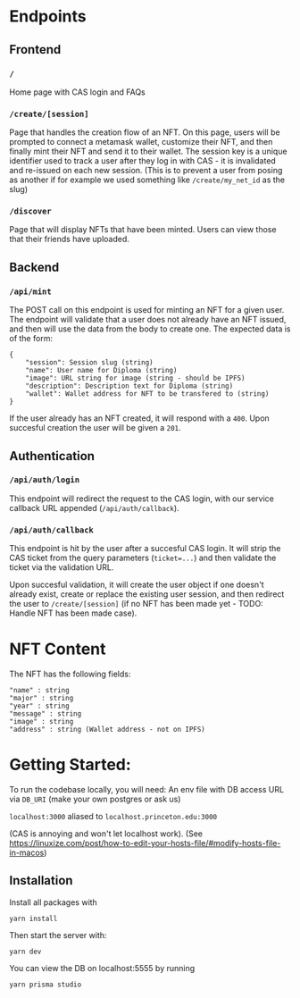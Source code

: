 # Endpoints

## Frontend

### `/`

Home page with CAS login and FAQs

### `/create/[session]`

Page that handles the creation flow of an NFT. On this page, users will be prompted to connect a metamask wallet, customize their NFT, and then finally mint their NFT and send it to their wallet. The session key is a unique identifier used to track a user after they log in with CAS - it is invalidated and re-issued on each new session. (This is to prevent a user from posing as another if for example we used something like `/create/my_net_id` as the slug)

### `/discover`

Page that will display NFTs that have been minted. Users can view those that their friends have uploaded.

## Backend

### `/api/mint`

The POST call on this endpoint is used for minting an NFT for a given user. The endpoint will validate that a user does not already have an NFT issued, and then will use the data from the body to create one. The expected data is of the form:

```
{
    "session": Session slug (string)
    "name": User name for Diploma (string)
    "image": URL string for image (string - should be IPFS)
    "description": Description text for Diploma (string)
    "wallet": Wallet address for NFT to be transfered to (string)
}
```

If the user already has an NFT created, it will respond with a `400`. Upon succesful creation the user will be given a `201`.

## Authentication

### `/api/auth/login`

This endpoint will redirect the request to the CAS login, with our service callback URL appended (`/api/auth/callback`).

### `/api/auth/callback`

This endpoint is hit by the user after a succesful CAS login. It will strip the CAS ticket from the query parameters (`ticket=...`) and then validate the ticket via the validation URL.

Upon succesful validation, it will create the user object if one doesn't already exist, create or replace the existing user session, and then redirect the user to `/create/[session]` (if no NFT has been made yet - TODO: Handle NFT has been made case).

# NFT Content

The NFT has the following fields:

```
"name" : string
"major" : string
"year" : string
"message" : string
"image" : string
"address" : string (Wallet address - not on IPFS)
```

# Getting Started:

To run the codebase locally, you will need:
An env file with DB access URL via `DB_URI` (make your own postgres or ask us)

`localhost:3000` aliased to `localhost.princeton.edu:3000`

(CAS is annoying and won't let localhost work). (See https://linuxize.com/post/how-to-edit-your-hosts-file/#modify-hosts-file-in-macos)

## Installation

Install all packages with

`yarn install`

Then start the server with:

`yarn dev`

You can view the DB on localhost:5555 by running

`yarn prisma studio`
